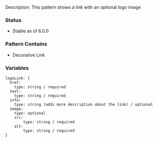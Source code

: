Description: This pattern shows a link with an optional logo image

### Status
* Stable as of 6.0.0

### Pattern Contains
* Decorative Link


### Variables
~~~
logoLink: {
  href:
    type: string / required
  text:
    type: string / required
  info:
    type: string (adds more description about the link) / optional
  image:
    type: optional
    src:
        type: string / required
    alt:
        type: string / required
}
~~~

